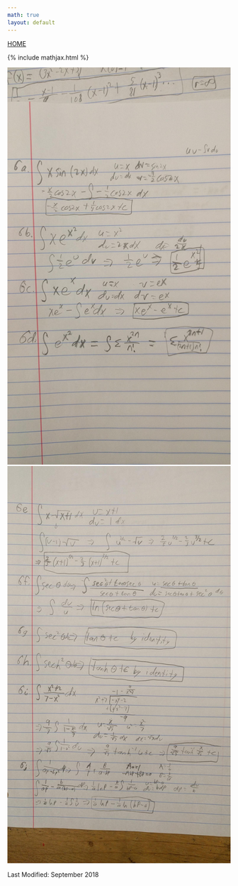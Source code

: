 ```yaml
---
math: true
layout: default
---
```

<a href="https://ammonhepworth.github.io/MATH4610/index">HOME</a>

{% include mathjax.html %}

![](6p1.jpg)
![](6p2.jpg)

Last Modified: September 2018
